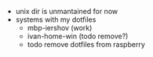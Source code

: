 * unix dir is unmantained for now
* systems with my dotfiles
  * mbp-iershov (work)
  * ivan-home-win (todo remove?)
  * todo remove dotfiles from raspberry